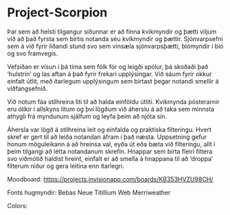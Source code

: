 # Project-Scorpion

Þar sem að helsti tilgangur síðunnar er að finna kvikmyndir og þætti viljum við að það fyrsta sem birtis notanda séu kvikmyndir og þættir. Sjónvarpsefni sem á við fyrir líðandi stund svo sem vinsæla sjónvarpsþætti, bíómyndir í bíó og svo framvegis.

 

Vefsíðan er vísun í þá tíma sem fólk fór og leigði spólur, þá skoðaði það ‘hulstrin’ og las aftan á það fyrir frekari upplýsingar. Við sáum fyrir okkur einfalt útlit, með ítarlegum upplýsingum sem birtast þegar notandi smellir á viðfangsefnið.

 

Við notum fáa stílhreina liti til að halda einföldu útliti. Kvikmynda pósterarnir eru ólíkir í allskyns litum og því lögðum við áherslu á að taka sem minnsta athygli frá myndunum sjálfum og leyfa þeim að njóta sín.

 

Áhersla var lögð á stílhreina leit og einfalda og praktíska filteringu. Hvert skref er gert til að leiða notandan áfram í það næsta. Uppsetning gefur honum möguleikann á að hreinsa val, eyða út eða bæta við filteringu, allt í þeim tilgangi að létta notandanum skrefin. Hnappar sem birta fleiri filtera svo viðmótið haldist hreint, einfalt er að smella á hnappana til að ‘droppa’ filterum niður og gera leitina enn ítarlegri.


Moodboard:
https://projects.invisionapp.com/boards/KB353HVZU98CH/


Fonts hugmyndir:
Bebas Neue
Titillium Web
Merriweather


Colors:
